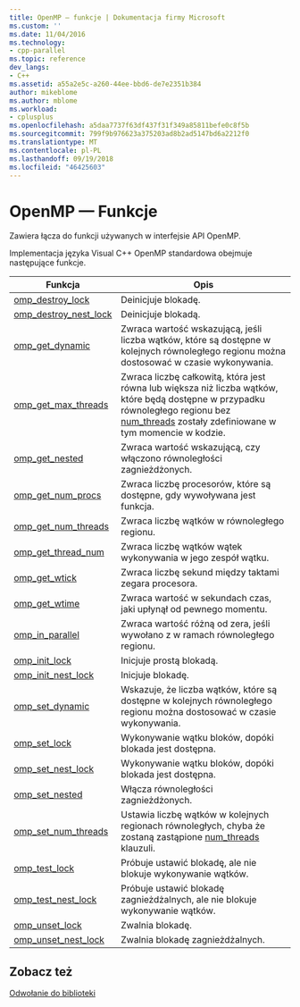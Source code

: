 ```yaml
---
title: OpenMP — funkcje | Dokumentacja firmy Microsoft
ms.custom: ''
ms.date: 11/04/2016
ms.technology:
- cpp-parallel
ms.topic: reference
dev_langs:
- C++
ms.assetid: a55a2e5c-a260-44ee-bbd6-de7e2351b384
author: mikeblome
ms.author: mblome
ms.workload:
- cplusplus
ms.openlocfilehash: a5daa7737f63df437f31f349a85811befe0c8f5b
ms.sourcegitcommit: 799f9b976623a375203ad8b2ad5147bd6a2212f0
ms.translationtype: MT
ms.contentlocale: pl-PL
ms.lasthandoff: 09/19/2018
ms.locfileid: "46425603"
---
```

# <a name="openmp-functions"></a>OpenMP — Funkcje

Zawiera łącza do funkcji używanych w interfejsie API OpenMP.

Implementacja języka Visual C++ OpenMP standardowa obejmuje następujące funkcje.

|Funkcja|Opis|
|--------------|-----------------|
|[omp_destroy_lock](../../../parallel/openmp/reference/omp-destroy-lock.md)|Deinicjuje blokadę.|
|[omp_destroy_nest_lock](../../../parallel/openmp/reference/omp-destroy-nest-lock.md)|Deinicjuje blokadą.|
|[omp_get_dynamic](../../../parallel/openmp/reference/omp-get-dynamic.md)|Zwraca wartość wskazującą, jeśli liczba wątków, które są dostępne w kolejnych równoległego regionu można dostosować w czasie wykonywania.|
|[omp_get_max_threads](../../../parallel/openmp/reference/omp-get-max-threads.md)|Zwraca liczbę całkowitą, która jest równa lub większa niż liczba wątków, które będą dostępne w przypadku równoległego regionu bez [num_threads](../../../parallel/openmp/reference/num-threads.md) zostały zdefiniowane w tym momencie w kodzie.|
|[omp_get_nested](../../../parallel/openmp/reference/omp-get-nested.md)|Zwraca wartość wskazującą, czy włączono równoległości zagnieżdżonych.|
|[omp_get_num_procs](../../../parallel/openmp/reference/omp-get-num-procs.md)|Zwraca liczbę procesorów, które są dostępne, gdy wywoływana jest funkcja.|
|[omp_get_num_threads](../../../parallel/openmp/reference/omp-get-num-threads.md)|Zwraca liczbę wątków w równoległego regionu.|
|[omp_get_thread_num](../../../parallel/openmp/reference/omp-get-thread-num.md)|Zwraca liczbę wątków wątek wykonywania w jego zespół wątku.|
|[omp_get_wtick](../../../parallel/openmp/reference/omp-get-wtick.md)|Zwraca liczbę sekund między taktami zegara procesora.|
|[omp_get_wtime](../../../parallel/openmp/reference/omp-get-wtime.md)|Zwraca wartość w sekundach czas, jaki upłynął od pewnego momentu.|
|[omp_in_parallel](../../../parallel/openmp/reference/omp-in-parallel.md)|Zwraca wartość różną od zera, jeśli wywołano z w ramach równoległego regionu.|
|[omp_init_lock](../../../parallel/openmp/reference/omp-init-lock.md)|Inicjuje prostą blokadą.|
|[omp_init_nest_lock](../../../parallel/openmp/reference/omp-init-nest-lock.md)|Inicjuje blokadę.|
|[omp_set_dynamic](../../../parallel/openmp/reference/omp-set-dynamic.md)|Wskazuje, że liczba wątków, które są dostępne w kolejnych równoległego regionu można dostosować w czasie wykonywania.|
|[omp_set_lock](../../../parallel/openmp/reference/omp-set-lock.md)|Wykonywanie wątku bloków, dopóki blokada jest dostępna.|
|[omp_set_nest_lock](../../../parallel/openmp/reference/omp-set-nest-lock.md)|Wykonywanie wątku bloków, dopóki blokada jest dostępna.|
|[omp_set_nested](../../../parallel/openmp/reference/omp-set-nested.md)|Włącza równoległości zagnieżdżonych.|
|[omp_set_num_threads](../../../parallel/openmp/reference/omp-set-num-threads.md)|Ustawia liczbę wątków w kolejnych regionach równoległych, chyba że zostaną zastąpione [num_threads](../../../parallel/openmp/reference/num-threads.md) klauzuli.|
|[omp_test_lock](../../../parallel/openmp/reference/omp-test-lock.md)|Próbuje ustawić blokadę, ale nie blokuje wykonywanie wątków.|
|[omp_test_nest_lock](../../../parallel/openmp/reference/omp-test-nest-lock.md)|Próbuje ustawić blokadę zagnieżdżalnych, ale nie blokuje wykonywanie wątków.|
|[omp_unset_lock](../../../parallel/openmp/reference/omp-unset-lock.md)|Zwalnia blokadę.|
|[omp_unset_nest_lock](../../../parallel/openmp/reference/omp-unset-nest-lock.md)|Zwalnia blokadę zagnieżdżalnych.|

## <a name="see-also"></a>Zobacz też

[Odwołanie do biblioteki](../../../parallel/openmp/reference/openmp-library-reference.md)